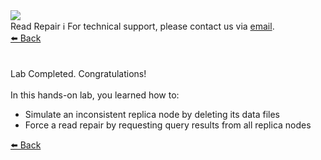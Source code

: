 <!-- TOP -->
<div class="top">
  <img class="scenario-academy-logo" src="https://datastax-academy.github.io/katapod-shared-assets/images/ds-academy-2023.svg" />
  <div class="scenario-title-section">
    <span class="scenario-title">Read Repair</span>
    <span class="scenario-subtitle">ℹ️ For technical support, please contact us via <a href="mailto:acadamy@datastax.com">email</a>.</span> 
  </div>
</div>

<!-- NAVIGATION -->
<div id="navigation-top" class="navigation-top">
 <a href='command:katapod.loadPage?[{"step":"step2"}]'
   class="btn btn-dark navigation-top-left">⬅️ Back
 </a>
</div>

<!-- CONTENT -->
<main>
    <br/><br/>
    <div class="container px-4 py-2">
      <div class="row g-4 py-2 row-cols-1 row-cols-lg-1">
        <div class="feature col div-choice">
          <div class="scenario-completed">Lab Completed. Congratulations!</div>
          <br/>
          <div class="scenario-objectives">In this hands-on lab, you learned how to:</div>
            <ul>
              <li><span class="scenario-objective">Simulate an inconsistent replica node by deleting its data files</li>
              <li><span class="scenario-objective">Force a read repair by requesting query results from all replica nodes</span></li>
            </ul>
        </div>
      </div>
    </div>
</main>

<!-- NAVIGATION -->
<div id="navigation-bottom" class="navigation-bottom">
 <a href='command:katapod.loadPage?[{"step":"step2"}]'
   class="btn btn-dark navigation-bottom-left">⬅️ Back
 </a>
</div>
<br/>